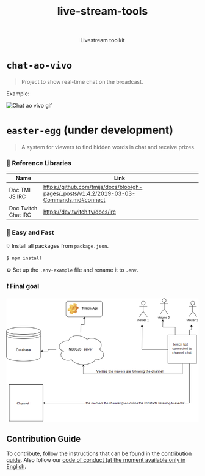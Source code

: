 ﻿<h1 align="center"> live-stream-tools </h1>
﻿<p align="center"> Livestream toolkit</p>

# `chat-ao-vivo`
> Project to show real-time chat on the broadcast.

Example: 

![Chat ao vivo gif](https://i.imgur.com/B2MW8Ao.gif)

# `easter-egg` (under development)
> A system for viewers to find hidden words in chat and receive prizes.

### 📖 Reference Libraries

| Name   | Link          |
| ------------- | ------------- |
|  Doc TMI JS IRC  | https://github.com/tmijs/docs/blob/gh-pages/_posts/v1.4.2/2019-03-03-Commands.md#connect  |
| Doc Twitch Chat IRC | https://dev.twitch.tv/docs/irc |

### 🚀 Easy and Fast
💡 Install all packages from `package.json`.

```bash
$ npm install
```
⚙️ Set up the `.env-example` file and rename it to `.env`.

### ❗ Final goal

![Objetivo](./doc/Diagram.png)

## Contribution Guide
To contribute, follow the instructions that can be found in the [contribution guide](CONTRIBUTING.md). Also follow our [code of conduct (at the moment available only in English](CODE_OF_CONDUCT.md).